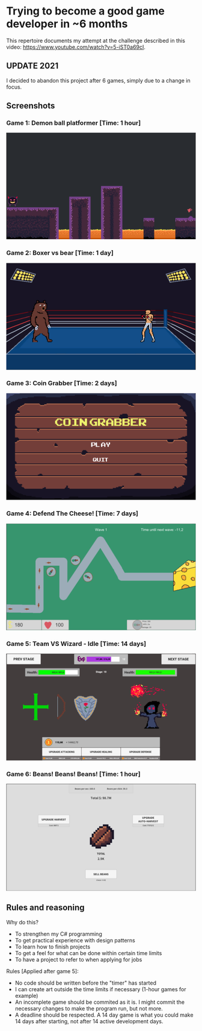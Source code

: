 # Trying to become a good game developer in ~6 months
This repertoire documents my attempt at the challenge described in this video: 
https://www.youtube.com/watch?v=5-iST0a69cI.

## UPDATE 2021
I decided to abandon this project after 6 games, simply due to a change in focus.

## Screenshots
### Game 1: Demon ball platformer [Time: 1 hour]
![Alt text](https://github.com/lindalen/game-dev-project/blob/master/screenshots/game-1.PNG "Game 1 Image")

### Game 2: Boxer vs bear [Time: 1 day]
![Alt text](https://github.com/lindalen/game-dev-project/blob/master/screenshots/game-2.PNG "Game 2 Image")

### Game 3: Coin Grabber [Time: 2 days]
![Alt text](https://github.com/lindalen/game-dev-project/blob/master/screenshots/game-3.PNG "Game 3 Image")

### Game 4: Defend The Cheese! [Time: 7 days]
![Alt text](https://github.com/lindalen/game-dev-project/blob/master/screenshots/game-4.PNG "Game 4 Image")

### Game 5: Team VS Wizard - Idle [Time: 14 days]
![Alt text](https://github.com/lindalen/game-dev-project/blob/master/screenshots/game-5.PNG "Game 5 Image")

### Game 6: Beans! Beans! Beans! [Time: 1 hour]
![Alt text](https://github.com/lindalen/game-dev-project/blob/master/screenshots/game-6.PNG "Game 6 Image")

## Rules and reasoning

Why do this?
- To strengthen my C# programming
- To get practical experience with design patterns
- To learn how to finish projects
- To get a feel for what can be done within certain time limits
- To have a project to refer to when applying for jobs

Rules [Applied after game 5]:
- No code should be written before the "timer" has started
- I can create art outside the time limits if necessary (1-hour games for example)
- An incomplete game should be commited as it is. I might commit the necessary changes to make the program run, but not more.
- A deadline should be respected. A 14 day game is what you could make 14 days after starting, not after 14 active development days.

